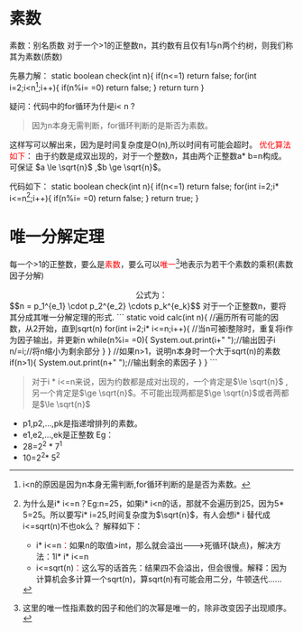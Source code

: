 # 素数
素数：别名质数
对于一个>1的正整数n，其约数有且仅有1与n两个约树，则我们称其为素数(质数)

先暴力解：
static boolean check(int n){
if(n<=1) return false;
for(int i=2;i<n[^1];i++){
if(n%i= =0) return false;
}
return turn
}

疑问：代码中的for循环为什是i< n ?
>因为n本身无需判断，for循环判断的是斯否为素数。

这样写可以解出来，因为是时间复杂度是O(n),所以时间有可能会超时。
<font color="#ff0000">优化算法如下</font>：
由于约数是成双出现的，对于一个整数n，其由两个正整数a* b=n构成。可保证 $a \le \sqrt{n}$ ,$b \ge \sqrt{n}$。

代码如下：
static boolean check(int n){
if(n<=1) return false;
for(int i=2;i* i<=n[^2];i++){
if(n%i= =0) return false;
}
return true;
}

# 唯一分解定理

每一个>1的正整数，要么是<font color="#ff0000">素数</font>，要么可以<font color="#ff0000">唯一</font>[^3]地表示为若干个素数的乘积(素数因子分解)

<center>公式为：</center>
$$n = p_1^{e_1} \cdot p_2^{e_2} \cdots p_k^{e_k}$$
对于一个正整数n，要将其分成其唯一分解定理的形式.
```
static void calc(int n){
//遍历所有可能的因数，从2开始，直到sqrt(n)
for(int i=2;i* i<=n;i++){
//当n可被i整除时，重复将i作为因子输出，并更新n
while(n%i= =0){
System.out.print(i+" ");//输出因子i
n/=i;//将n缩小为剩余部分
 }
}
//如果n>1，说明n本身时一个大于sqrt(n)的素数
if(n>1){
System.out.print(n+" ");//输出剩余的素因子
 }
}
```

>对于i * i<=n来说，因为约数都是成对出现的，一个肯定是$\le \sqrt{n}$ ,另一个肯定是$\ge \sqrt{n}$。不可能出现两都是$\ge \sqrt{n}$或者两都是$\le \sqrt{n}$ 




















































































































[^1]:i<n的原因是因为n本身无需判断,for循环判断的是是否为素数。
[^2]:为什么是i* i<=n？Eg:n=25，如果i* i<n的话，那就不会遍历到25，因为5* 5=25。所以要写i* i=25,时间复杂度为$\sqrt{n}$，有人会想i* i 替代成i<=sqrt(n)不也ok么？
解释如下：
	- i* i<=n<font color="#ff0000">：</font>如果n的取值>int，那么就会溢出--->死循环(缺点)，解决方法：1l* i* i<=n
	- i<=sqrt(n)<font color="#ff0000">：</font>这么写的话首先：结果四不会溢出，但会很慢。解释：因为计算机会多计算一个sqrt(n)，算sqrt(n)有可能会用二分，牛顿迭代……

[^3]: 这里的唯一性指素数的因子和他们的次幂是唯一的，除非改变因子出现顺序。
- p1,p2,…,pk是指递增排列的素数。
- e1,e2,…,ek是正整数
Eg：
- 28=2<sup>2</sup> * 7<sup>1</sup>
- 10=2<sup>2</sup>* 5<sup>2</sup>